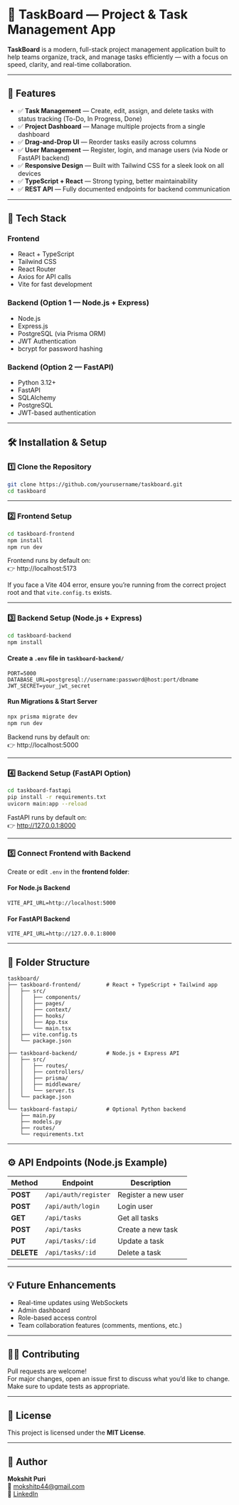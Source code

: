 # 🧠 TaskBoard — Project & Task Management App

**TaskBoard** is a modern, full-stack project management application built to help teams organize, track, and manage tasks efficiently — with a focus on speed, clarity, and real-time collaboration.

---

## 🚀 Features

- ✅ **Task Management** — Create, edit, assign, and delete tasks with status tracking (To-Do, In Progress, Done)  
- ✅ **Project Dashboard** — Manage multiple projects from a single dashboard  
- ✅ **Drag-and-Drop UI** — Reorder tasks easily across columns  
- ✅ **User Management** — Register, login, and manage users (via Node or FastAPI backend)  
- ✅ **Responsive Design** — Built with Tailwind CSS for a sleek look on all devices  
- ✅ **TypeScript + React** — Strong typing, better maintainability  
- ✅ **REST API** — Fully documented endpoints for backend communication  

---

## 🧩 Tech Stack

### **Frontend**
- React + TypeScript  
- Tailwind CSS  
- React Router  
- Axios for API calls  
- Vite for fast development  

### **Backend (Option 1 — Node.js + Express)**
- Node.js  
- Express.js  
- PostgreSQL (via Prisma ORM)  
- JWT Authentication  
- bcrypt for password hashing  

### **Backend (Option 2 — FastAPI)**
- Python 3.12+  
- FastAPI  
- SQLAlchemy  
- PostgreSQL  
- JWT-based authentication  

---

## 🛠️ Installation & Setup

### **1️⃣ Clone the Repository**
```bash
git clone https://github.com/yourusername/taskboard.git
cd taskboard
```

---

### **2️⃣ Frontend Setup**
```bash
cd taskboard-frontend
npm install
npm run dev
```

Frontend runs by default on:  
👉 http://localhost:5173  

If you face a Vite 404 error, ensure you’re running from the correct project root and that `vite.config.ts` exists.

---

### **3️⃣ Backend Setup (Node.js + Express)**
```bash
cd taskboard-backend
npm install
```

#### **Create a `.env` file in `taskboard-backend/`**
```env
PORT=5000
DATABASE_URL=postgresql://username:password@host:port/dbname
JWT_SECRET=your_jwt_secret
```

#### **Run Migrations & Start Server**
```bash
npx prisma migrate dev
npm run dev
```

Backend runs by default on:  
👉 http://localhost:5000  

---

### **4️⃣ Backend Setup (FastAPI Option)**
```bash
cd taskboard-fastapi
pip install -r requirements.txt
uvicorn main:app --reload
```

FastAPI runs by default on:  
👉 http://127.0.0.1:8000  

---

### **5️⃣ Connect Frontend with Backend**

Create or edit `.env` in the **frontend folder**:

#### **For Node.js Backend**
```env
VITE_API_URL=http://localhost:5000
```

#### **For FastAPI Backend**
```env
VITE_API_URL=http://127.0.0.1:8000
```

---

## 📂 Folder Structure
```plaintext
taskboard/
├── taskboard-frontend/        # React + TypeScript + Tailwind app
│   ├── src/
│   │   ├── components/
│   │   ├── pages/
│   │   ├── context/
│   │   ├── hooks/
│   │   ├── App.tsx
│   │   └── main.tsx
│   ├── vite.config.ts
│   └── package.json
│
├── taskboard-backend/         # Node.js + Express API
│   ├── src/
│   │   ├── routes/
│   │   ├── controllers/
│   │   ├── prisma/
│   │   ├── middleware/
│   │   └── server.ts
│   └── package.json
│
└── taskboard-fastapi/         # Optional Python backend
    ├── main.py
    ├── models.py
    ├── routes/
    └── requirements.txt
```

---

## ⚙️ API Endpoints (Node.js Example)

| Method | Endpoint | Description |
|--------|-----------|-------------|
| **POST** | `/api/auth/register` | Register a new user |
| **POST** | `/api/auth/login` | Login user |
| **GET** | `/api/tasks` | Get all tasks |
| **POST** | `/api/tasks` | Create a new task |
| **PUT** | `/api/tasks/:id` | Update a task |
| **DELETE** | `/api/tasks/:id` | Delete a task |

---

## 💡 Future Enhancements

- Real-time updates using WebSockets  
- Admin dashboard  
- Role-based access control  
- Team collaboration features (comments, mentions, etc.)

---

## 🧑‍💻 Contributing

Pull requests are welcome!  
For major changes, open an issue first to discuss what you’d like to change.  
Make sure to update tests as appropriate.

---

## 🪪 License

This project is licensed under the **MIT License**.

---

## 💬 Author

**Mokshit Puri**  
📧 [mokshitp44@gmail.com](mailto:mokshitp44@gmail.com)  
💼 [LinkedIn](https://linkedin.com/in/mokshit-puri)
